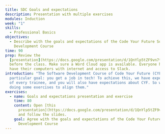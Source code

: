 ```yaml
---
title: SDC Goals and expectations
description: Presentation with multiple exercises
modules: Induction
week: "1"
skills:
  - Professional Basics
objectives:
  - Describe with the goals and expectations of the Code Your Future Software
    Development Course
time: 90
prep: Review the
  [presentation](https://docs.google.com/presentation/d/1QnYlp5tZF9vn7tJqtu0wrBO8_qNtqZdXqeQJ6dPQuHY/edit?usp=sharing)
  before the class. Make sure a Word Cloud app is available. Everyone has to
  have their computers with internet and access to Slack.
introduction: "The Software Development Course of Code Your Future (CYF) has a
  particular goal: you get a job in tech! To achieve this, we have expectations
  of every trainee, and you will also have expectations about CYF. So we are now
  doing some exercises to align them."
exercises:
  - name: Goals and expectations presentation and exercise
    time: 80
    content: Open [this
      presentation](https://docs.google.com/presentation/d/1QnYlp5tZF9vn7tJqtu0wrBO8_qNtqZdXqeQJ6dPQuHY/edit?usp=sharing)
      and follow the slides.
    goal: Agree with the goals and expectations of the Code Your Future Software
      Development Course
---
```

